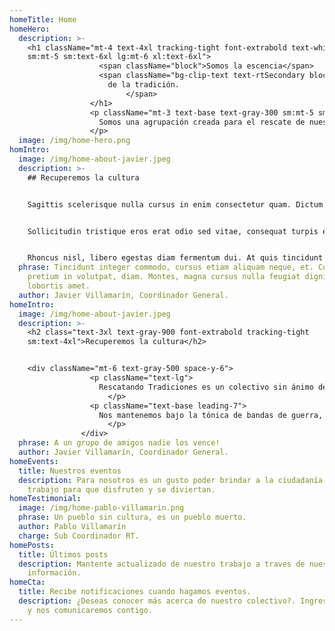 ```yaml
---
homeTitle: Home
homeHero:
  description: >-
    <h1 className="mt-4 text-4xl tracking-tight font-extrabold text-white
    sm:mt-5 sm:text-6xl lg:mt-6 xl:text-6xl">
                    <span className="block">Somos la escencia</span>
                    <span className="bg-clip-text text-rtSecondary block">
                      de la tradición.
                          </span>
                  </h1>
                  <p className="mt-3 text-base text-gray-300 sm:mt-5 sm:text-xl lg:text-lg xl:text-xl">
                    Somos una agrupación creada para el rescate de nuestras raíces, de nuestra cultura, vela por mantener la tradición de las Bandas de Guerra y grupos de Bastones quienes se desarrollaron con disciplina, respeto y amor a la patria.
                  </p>
  image: /img/home-hero.png
homIntro:
  image: /img/home-about-javier.jpeg
  description: >-
    ## Recuperemos la cultura


    Sagittis scelerisque nulla cursus in enim consectetur quam. Dictum urna sed consectetur neque tristique pellentesque. Blandit amet, sed aenean erat arcu morbi. Cursus faucibus nunc nisl netus morbi vel porttitor vitae ut. Amet vitae fames senectus vitae.


    Sollicitudin tristique eros erat odio sed vitae, consequat turpis elementum. Lorem nibh vel, eget pretium arcu vitae. Eros eu viverra donec ut volutpat donec laoreet quam urna. Sollicitudin tristique eros erat odio sed vitae, consequat turpis elementum. Lorem nibh vel, eget pretium arcu vitae. Eros eu viverra donec ut volutpat donec laoreet quam urna.


    Rhoncus nisl, libero egestas diam fermentum dui. At quis tincidunt vel ultricies. Vulputate aliquet velit faucibus semper. Pellentesque in venenatis vestibulum consectetur nibh id. In id ut tempus egestas. Enim sit aliquam nec, a. Morbi enim fermentum lacus in. Viverra.
  phrase: Tincidunt integer commodo, cursus etiam aliquam neque, et. Consectetur
    pretium in volutpat, diam. Montes, magna cursus nulla feugiat dignissim id
    lobortis amet.
  author: Javier Villamarín, Coordinador General.
homeIntro:
  image: /img/home-about-javier.jpeg
  description: >-
    <h2 class="text-3xl text-gray-900 font-extrabold tracking-tight
    sm:text-4xl">Recuperemos la cultura</h2>


    <div className="mt-6 text-gray-500 space-y-6">
                  <p className="text-lg">
                    Rescatando Tradiciones es un colectivo sin ánimo de lucro nacido en el año 2015 con el propósito de recuperar, mantener y crear eventos en los que se pueda seguir realizando la actividad de las Bandas de Guerra y Bastoneras que son y han sido tradición e historia en Quito y el país desde el año 1941.
                      </p>
                  <p className="text-base leading-7">
                    Nos mantenemos bajo la tónica de bandas de guerra, ya que somos egresados, en nuestro tiempo de estudiantes las agrupaciones llevaban ese nombre. Por otra parte, consideramos que la denominación no influye, sino la actitud para llevar a cabo las acciones.
                      </p>
                </div>
  phrase: A un grupo de amigos nadie los vence!
  author: Javier Villamarín, Coordinador General.
homeEvents:
  title: Nuestros eventos
  description: Para nosotros es un gusto poder brindar a la ciudadanía nuestro
    trabajo para que disfruten y se diviertan.
homeTestimonial:
  image: /img/home-pablo-villamarin.png
  phrase: Un pueblo sin cultura, es un pueblo muerto.
  author: Pablo Villamarín
  charge: Sub Coordinador RT.
homePosts:
  title: Últimos posts
  description: Mantente actualizado de nuestro trabajo a traves de nuestro blog de
    información.
homeCta:
  title: Recibe notificaciones cuando hagamos eventos.
  description: ¿Deseas conocer más acerca de nuestro colectivo?. Ingresa tu email,
    y nos comunicaremos contigo.
---
```

